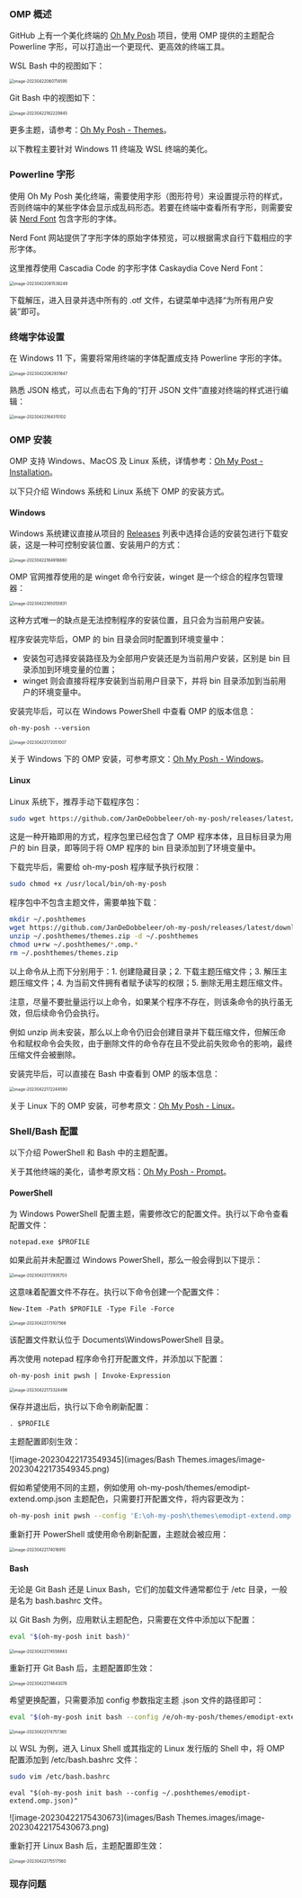 ### OMP 概述

GitHub 上有一个美化终端的 [Oh My Posh](https://github.com/JanDeDobbeleer/oh-my-posh) 项目，使用 OMP 提供的主题配合 Powerline 字形，可以打造出一个更现代、更高效的终端工具。

WSL Bash 中的视图如下：

<img src="images/Bash Themes.images/image-20230422060714595.png" alt="image-20230422060714595" style="zoom: 50%;" />

Git Bash 中的视图如下：

<img src="images/Bash Themes.images/image-20230422162229845.png" alt="image-20230422162229845" style="zoom:50%;" />

更多主题，请参考：[Oh My Posh - Themes](https://ohmyposh.dev/docs/themes)。

以下教程主要针对 Windows 11 终端及 WSL 终端的美化。

### Powerline 字形

使用 Oh My Posh 美化终端，需要使用字形（图形符号）来设置提示符的样式，否则终端中的某些字体会显示成乱码形态。若要在终端中查看所有字形，则需要安装 [Nerd Font](https://www.nerdfonts.com/font-downloads) 包含字形的字体。

Nerd Font 网站提供了字形字体的原始字体预览，可以根据需求自行下载相应的字形字体。

这里推荐使用 Cascadia Code 的字形字体 Caskaydia Cove Nerd Font：

<img src="images/Bash Themes.images/image-20230422061538249.png" alt="image-20230422061538249" style="zoom:50%;" />

下载解压，进入目录并选中所有的 .otf 文件，右键菜单中选择“为所有用户安装”即可。

### 终端字体设置

在 Windows 11 下，需要将常用终端的字体配置成支持 Powerline 字形的字体。

<img src="images/Bash Themes.images/image-20230422062931647.png" alt="image-20230422062931647" style="zoom:50%;" />

熟悉 JSON 格式，可以点击右下角的“打开 JSON 文件”直接对终端的样式进行编辑：

<img src="images/Bash Themes.images/image-20230422164315102.png" alt="image-20230422164315102" style="zoom:50%;" />

### OMP 安装

OMP 支持 Windows、MacOS 及 Linux 系统，详情参考：[Oh My Post - Installation](https://ohmyposh.dev/docs/installation/windows)。

以下只介绍 Windows 系统和 Linux 系统下 OMP 的安装方式。

#### Windows

Windows 系统建议直接从项目的 [Releases](https://github.com/JanDeDobbeleer/oh-my-posh/releases) 列表中选择合适的安装包进行下载安装，这是一种可控制安装位置、安装用户的方式：

<img src="images/Bash Themes.images/image-20230422164918880.png" alt="image-20230422164918880" style="zoom:50%;" />

OMP 官网推荐使用的是 winget 命令行安装，winget 是一个综合的程序包管理器：

<img src="images/Bash Themes.images/image-20230422165055831.png" alt="image-20230422165055831" style="zoom:50%;" />

这种方式唯一的缺点是无法控制程序的安装位置，且只会为当前用户安装。

程序安装完毕后，OMP 的 bin 目录会同时配置到环境变量中：

- 安装包可选择安装路径及为全部用户安装还是为当前用户安装，区别是 bin 目录添加到环境变量的位置；
- winget 则会直接将程序安装到当前用户目录下，并将 bin 目录添加到当前用户的环境变量中。

安装完毕后，可以在 Windows PowerShell 中查看 OMP 的版本信息：

```shell
oh-my-posh --version
```

<img src="images/Bash Themes.images/image-20230422172051007.png" alt="image-20230422172051007" style="zoom:50%;" />

关于 Windows 下的 OMP 安装，可参考原文：[Oh My Posh - Windows](https://ohmyposh.dev/docs/installation/windows)。

#### Linux

Linux 系统下，推荐手动下载程序包：

```bash
sudo wget https://github.com/JanDeDobbeleer/oh-my-posh/releases/latest/download/posh-linux-amd64 -O /usr/local/bin/oh-my-posh
```

这是一种开箱即用的方式，程序包里已经包含了 OMP 程序本体，且目标目录为用户的 bin 目录，即等同于将 OMP 程序的 bin 目录添加到了环境变量中。

下载完毕后，需要给 oh-my-posh 程序赋予执行权限：

```bash
sudo chmod +x /usr/local/bin/oh-my-posh
```

程序包中不包含主题文件，需要单独下载：

```bash
mkdir ~/.poshthemes
wget https://github.com/JanDeDobbeleer/oh-my-posh/releases/latest/download/themes.zip -O ~/.poshthemes/themes.zip
unzip ~/.poshthemes/themes.zip -d ~/.poshthemes
chmod u+rw ~/.poshthemes/*.omp.*
rm ~/.poshthemes/themes.zip
```

以上命令从上而下分别用于：1. 创建隐藏目录；2. 下载主题压缩文件；3. 解压主题压缩文件；4. 为当前文件拥有者赋予读写的权限；5. 删除无用主题压缩文件。

注意，尽量不要批量运行以上命令，如果某个程序不存在，则该条命令的执行虽无效，但后续命令仍会执行。

例如 unzip 尚未安装，那么以上命令仍旧会创建目录并下载压缩文件，但解压命令和赋权命令会失败，由于删除文件的命令存在且不受此前失败命令的影响，最终压缩文件会被删除。

安装完毕后，可以直接在 Bash 中查看到 OMP 的版本信息：

<img src="images/Bash Themes.images/image-20230422172244590.png" alt="image-20230422172244590" style="zoom:50%;" />

关于 Linux 下的 OMP 安装，可参考原文：[Oh My Posh - Linux](https://ohmyposh.dev/docs/installation/linux)。

### Shell/Bash 配置

以下介绍 PowerShell 和 Bash 中的主题配置。

关于其他终端的美化，请参考原文档：[Oh My Posh - Prompt](https://ohmyposh.dev/docs/installation/prompt)。

#### PowerShell

为 Windows PowerShell 配置主题，需要修改它的配置文件。执行以下命令查看配置文件：

```shell
notepad.exe $PROFILE
```

如果此前并未配置过 Windows PowerShell，那么一般会得到以下提示：

<img src="images/Bash Themes.images/image-20230422172935703.png" alt="image-20230422172935703" style="zoom:50%;" />

这意味着配置文件不存在。执行以下命令创建一个配置文件：

```shell
New-Item -Path $PROFILE -Type File -Force
```

<img src="images/Bash Themes.images/image-20230422173107566.png" alt="image-20230422173107566" style="zoom:50%;" />

该配置文件默认位于 Documents\WindowsPowerShell 目录。

再次使用 notepad 程序命令打开配置文件，并添加以下配置：

```shell
oh-my-posh init pwsh | Invoke-Expression
```

<img src="images/Bash Themes.images/image-20230422173324498.png" alt="image-20230422173324498" style="zoom:50%;" />

保存并退出后，执行以下命令刷新配置：

```shell
. $PROFILE
```

主题配置即刻生效：

![image-20230422173549345](images/Bash Themes.images/image-20230422173549345.png)

假如希望使用不同的主题，例如使用 oh-my-posh/themes/emodipt-extend.omp.json 主题配色，只需要打开配置文件，将内容更改为：

```bash
oh-my-posh init pwsh --config 'E:\oh-my-posh\themes\emodipt-extend.omp.json' | Invoke-Expression
```

重新打开 PowerShell 或使用命令刷新配置，主题就会被应用：

<img src="images/Bash Themes.images/image-20230422174016910.png" alt="image-20230422174016910" style="zoom:50%;" />

#### Bash

无论是 Git Bash 还是 Linux Bash，它们的加载文件通常都位于 /etc 目录，一般是名为 bash.bashrc 文件。

以 Git Bash 为例，应用默认主题配色，只需要在文件中添加以下配置：

```bash
eval "$(oh-my-posh init bash)"
```

<img src="images/Bash Themes.images/image-20230422174558843.png" alt="image-20230422174558843" style="zoom:50%;" />

重新打开 Git Bash 后，主题配置即生效：

<img src="images/Bash Themes.images/image-20230422174643078.png" alt="image-20230422174643078" style="zoom:50%;" />

希望更换配置，只需要添加 config 参数指定主题 .json 文件的路径即可：

```bash
eval "$(oh-my-posh init bash --config /e/oh-my-posh/themes/emodipt-extend.omp.json)"
```

<img src="images/Bash Themes.images/image-20230422174757360.png" alt="image-20230422174757360" style="zoom:50%;" />

以 WSL 为例，进入 Linux Shell 或其指定的 Linux 发行版的 Shell 中，将 OMP 配置添加到 /etc/bash.bashrc 文件：

```bash
sudo vim /etc/bash.bashrc
```

```
eval "$(oh-my-posh init bash --config ~/.poshthemes/emodipt-extend.omp.json)"
```

![image-20230422175430673](images/Bash Themes.images/image-20230422175430673.png)

重新打开 Linux Bash 后，主题配置即生效：

<img src="images/Bash Themes.images/image-20230422175517560.png" alt="image-20230422175517560" style="zoom:50%;" />

### 现存问题

